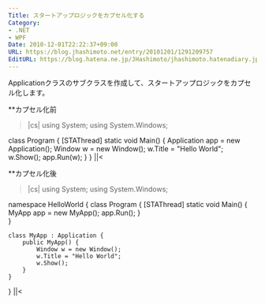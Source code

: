 ```yaml
---
Title: スタートアップロジックをカプセル化する
Category:
- .NET
- WPF
Date: 2010-12-01T22:22:37+09:00
URL: https://blog.jhashimoto.net/entry/20101201/1291209757
EditURL: https://blog.hatena.ne.jp/JHashimoto/jhashimoto.hatenadiary.jp/atom/entry/12921228815717258486
---
```


Applicationクラスのサブクラスを作成して、スタートアップロジックをカプセル化します。

**カプセル化前
>|cs|
using System;
using System.Windows;

class Program {
    [STAThread]
    static void Main() {
        Application app = new Application();
        Window w = new Window();
        w.Title = "Hello World";
        w.Show();
        app.Run(w);
    }
}
||<

**カプセル化後
>|cs|
using System;
using System.Windows;

namespace HelloWorld {
    class Program {
        [STAThread]
        static void Main() {
            MyApp app = new MyApp();
            app.Run();
        }        
    }
    
    class MyApp : Application {
        public MyApp() {
            Window w = new Window();
            w.Title = "Hello World";
            w.Show();
        }
    }
}
||<
